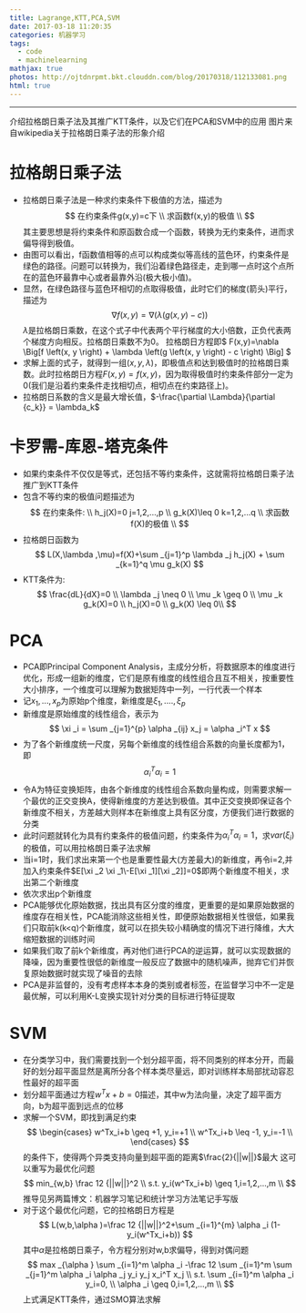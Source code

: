 ```yaml
---
title: Lagrange,KTT,PCA,SVM
date: 2017-03-18 11:20:35
categories: 机器学习
tags:
  - code
  - machinelearning
mathjax: true
photos: http://ojtdnrpmt.bkt.clouddn.com/blog/20170318/112133081.png
html: true
---
```

***
介绍拉格朗日乘子法及其推广KTT条件，以及它们在PCA和SVM中的应用
图片来自wikipedia关于拉格朗日乘子法的形象介绍
<!--more-->

# 拉格朗日乘子法
-	拉格朗日乘子法是一种求约束条件下极值的方法，描述为
	$$
	在约束条件g(x,y)=c下 \\
	求函数f(x,y)的极值 \\
	$$
	其主要思想是将约束条件和原函数合成一个函数，转换为无约束条件，进而求偏导得到极值。
-	由图可以看出，f函数值相等的点可以构成类似等高线的蓝色环，约束条件是绿色的路径。问题可以转换为，我们沿着绿色路径走，走到哪一点时这个点所在的蓝色环最靠中心或者最靠外沿(极大极小值)。
-	显然，在绿色路径与蓝色环相切的点取得极值，此时它们的梯度(箭头)平行，描述为
	$$
	\nabla f (x, y) = \nabla (\lambda \left(g \left(x, y \right) - c \right))
	$$
	$\lambda$是拉格朗日乘数，在这个式子中代表两个平行梯度的大小倍数，正负代表两个梯度方向相反。拉格朗日乘数不为0。
	拉格朗日方程即$ F(x,y)=\nabla \Big[f \left(x, y \right) + \lambda \left(g \left(x, y \right) - c \right) \Big] $
-	求解上面的式子，就得到一组$(x,y,\lambda)$，即极值点和达到极值时的拉格朗日乘数。此时拉格朗日方程$F(x,y)=f(x,y)$，因为取得极值时约束条件部分一定为0(我们是沿着约束条件走找相切点，相切点在约束路径上)。
-	拉格朗日系数的含义是最大增长值，$-\frac{\partial \Lambda}{\partial {c_k}} = \lambda_k$

# 卡罗需-库恩-塔克条件
-	如果约束条件不仅仅是等式，还包括不等约束条件，这就需将拉格朗日乘子法推广到KTT条件
-	包含不等约束的极值问题描述为
	$$
	在约束条件: \\
	h_j(X)=0 j=1,2,...,p \\
	g_k(X)\leq 0 k=1,2,...q \\
	求函数f(X)的极值 \\
	$$
-	拉格朗日函数为
	$$
	L(X,\lambda ,\mu)=f(X)+\sum _{j=1}^p \lambda _j h_j(X) + \sum _{k=1}^q \mu g_k(X)
	$$
-	KTT条件为:
	$$
	\frac{dL}{dX}=0 \\
	\lambda _j \neq 0 \\
	\mu _k \geq 0 \\
	\mu _k g_k(X)=0 \\
	h_j(X)=0 \\
	g_k(X) \leq 0\\
	$$

# PCA
-	PCA即Principal Component Analysis，主成分分析，将数据原本的维度进行优化，形成一组新的维度，它们是原有维度的线性组合且互不相关，按重要性大小排序，一个维度可以理解为数据矩阵中一列，一行代表一个样本
-	记$x_1,...,x_p$为原始p个维度，新维度是$\xi _1,....,\xi _p$
-	新维度是原始维度的线性组合，表示为
	$$
	\xi _i = \sum _{j=1}^{p}  \alpha _{ij} x_j = \alpha _i^T x
	$$
-	为了各个新维度统一尺度，另每个新维度的线性组合系数的向量长度都为1，即
	$$
	\alpha _i^T \alpha _i=1
	$$
-	令A为特征变换矩阵，由各个新维度的线性组合系数向量构成，则需要求解一个最优的正交变换A，使得新维度的方差达到极值。其中正交变换即保证各个新维度不相关，方差越大则样本在新维度上具有区分度，方便我们进行数据的分类
-	此时问题就转化为具有约束条件的极值问题，约束条件为$\alpha _i^T \alpha _i=1$，求$var(\xi _i)$的极值，可以用拉格朗日乘子法求解
-	当i=1时，我们求出来第一个也是重要性最大(方差最大)的新维度，再令i=2,并加入约束条件$E[\xi _2 \xi _1\-E[\xi _1][\xi _2]]=0$即两个新维度不相关，求出第二个新维度
-	依次求出p个新维度
-	PCA能够优化原始数据，找出具有区分度的维度，更重要的是如果原始数据的维度存在相关性，PCA能消除这些相关性，即便原始数据相关性很低，如果我们只取前k(k<q)个新维度，就可以在损失较小精确度的情况下进行降维，大大缩短数据的训练时间
-	如果我们取了前k个新维度，再对他们进行PCA的逆运算，就可以实现数据的降噪，因为重要性很低的新维度一般反应了数据中的随机噪声，抛弃它们并恢复原始数据时就实现了噪音的去除
-	PCA是非监督的，没有考虑样本本身的类别或者标签，在监督学习中不一定是最优解，可以利用K-L变换实现针对分类的目标进行特征提取	

# SVM
-	在分类学习中，我们需要找到一个划分超平面，将不同类别的样本分开，而最好的划分超平面显然是离所分各个样本类尽量远，即对训练样本局部扰动容忍性最好的超平面
-	划分超平面通过方程$w^Tx+b=0$描述，其中w为法向量，决定了超平面方向，b为超平面到远点的位移
-	求解一个SVM，即找到满足约束
	$$
	\begin{cases}
	w^Tx_i+b \geq +1, y_i=+1 \\
	w^Tx_i+b \leq -1, y_i=-1 \\
	\end{cases}
	$$
	的条件下，使得两个异类支持向量到超平面的距离$\frac{2}{||w||}$最大
	这可以重写为最优化问题
	$$
	min_{w,b} \frac 12 {||w||}^2 \\
	s.t. y_i(w^Tx_i+b) \geq 1,i=1,2,...,m \\
	$$
	推导见另两篇博文：机器学习笔记和统计学习方法笔记手写版
-	对于这个最优化问题，它的拉格朗日方程是
	$$
	L(w,b,\alpha )=\frac 12 {||w||}^2+\sum _{i=1}^{m} \alpha _i (1-y_i(w^Tx_i+b))
	$$
	其中$\alpha$是拉格朗日乘子，令方程分别对w,b求偏导，得到对偶问题
	$$
	max _{\alpha } \sum _{i=1}^m \alpha _i -\frac 12 \sum _{i=1}^m \sum _{j=1}^m \alpha _i \alpha _j y_i y_j x_i^T x_j \\
	s.t. \sum _{i=1}^m \alpha _i y_i=0, \\
	\alpha _i \geq 0,i=1,2,...,m \\
	$$
	上式满足KTT条件，通过SMO算法求解